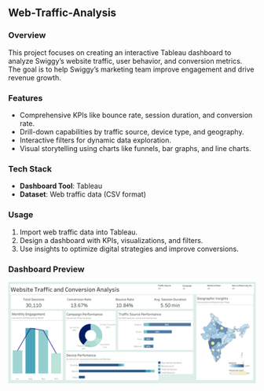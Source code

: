 ## Web-Traffic-Analysis
### Overview
This project focuses on creating an interactive Tableau dashboard to analyze Swiggy’s website traffic, user behavior, and conversion metrics. The goal is to help Swiggy’s marketing team improve engagement and drive revenue growth.

### Features
- Comprehensive KPIs like bounce rate, session duration, and conversion rate.
- Drill-down capabilities by traffic source, device type, and geography.
- Interactive filters for dynamic data exploration.
- Visual storytelling using charts like funnels, bar graphs, and line charts.

### Tech Stack
- **Dashboard Tool**: Tableau
- **Dataset**: Web traffic data (CSV format)

### Usage
1. Import web traffic data into Tableau.
2. Design a dashboard with KPIs, visualizations, and filters.
3. Use insights to optimize digital strategies and improve conversions.

### Dashboard Preview   

![Website Traffic and Conversion Analysis Dashboard](Dashboard_Website%20traffic%20and%20conversion%20analysis.png)


